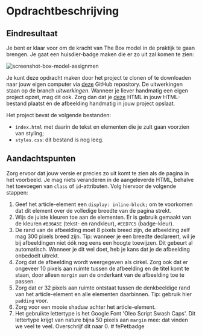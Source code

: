 # Opdrachtbeschrijving

## Eindresultaat
Je bent er klaar voor om de kracht van The Box model in de praktijk te gaan brengen. Je gaat een huisdier-badge maken die er zo uit zal komen te zien:

![screenshot-box-model-assignmen](./assets/screenshot.png)

Je kunt deze opdracht maken door het project te clonen of te downloaden naar jouw eigen computer via [deze](https://github.com/hogeschoolnovi/frontend-css-pet-badge) GitHub repository. De uitwerkingen staan op de branch *uitwerkingen*. Wanneer je liever handmatig een eigen project opzet, mag dit ook. Zorg dan dat je [deze](https://github.com/hogeschoolnovi/frontend-css-pet-badge/blob/master/index.html) HTML in jouw HTML-bestand plaatst én de afbeelding handmatig in jouw project opslaat.

Het project bevat de volgende bestanden:

- `index.html` met daarin de tekst en elementen die je zult gaan voorzien van styling;
- `styles.css`: dit bestand is nog leeg.

## Aandachtspunten

Zorg ervoor dat jouw versie er precies zo uit komt te zien als de pagina in het voorbeeld. Je mag niets veranderen in de aangeleverde HTML, behalve het toevoegen van `class` of `id`-attributen. Volg hiervoor de volgende stappen:

1. Geef het article-element een `display: inline-block;` om te voorkomen dat dit element over de volledige breedte van de pagina strekt.
2. Wijs de juiste kleuren toe aan de elementen. Er is gebruik gemaakt van de kleuren `#B36A5E` (tekst- en randkleur), `#EED7C5` (badge-kleur).
3. De rand van de afbeelding moet 8 pixels breed zijn, de afbeelding zelf mag 300 pixels breed zijn. Tip: wanneer je een breedte declareert, wil je bij afbeeldingen niet óók nog eens een hoogte toewijzen. Dit gebeurt al automatisch. Wanneer je dit wel doet, heb je kans dat je de afbeelding onbedoelt uitrekt.
4. Zorg dat de afbeelding wordt weergegeven als cirkel. Zorg ook dat er ongeveer 10 pixels aan ruimte tussen de afbeelding en de titel komt te staan, door alleen `margin` aan de onderkant van de afbeelding toe te passen.
5. Zorg dat er 32 pixels aan ruimte ontstaat tussen de denkbeeldige rand van het article-element en alle elementen daarbinnen. Tip: gebruik hier `padding` voor. 
6. Zorg voor een mooie shaduw achter het article-element.
7. Het gebruikte lettertype is het Google Font 'Oleo Script Swash Caps'. Dit lettertype krijgt van nature bijna 50 pixels aan `margin` mee: dat vinden we veel te veel. Overschrijf dit naar 0.
#   f e P e t b a d g e  
 